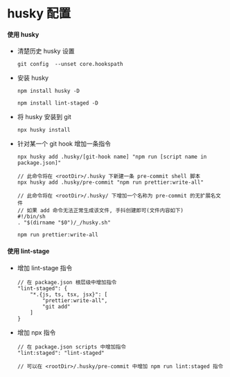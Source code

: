 # husky 配置

#### 使用 husky

-   清楚历史 husky 设置

    ```
    git config  --unset core.hookspath
    ```

-   安装 husky

    ```
    npm install husky -D

    npm install lint-staged -D
    ```

-   将 husky 安装到 git

    ```
    npx husky install
    ```

-   针对某一个 git hook 增加一条指令

    ```
    npx husky add .husky/[git-hook name] "npm run [script name in package.json]"
    ```

    ```
    // 此命令将在 <rootDir>/.husky 下新建一条 pre-commit shell 脚本
    npx husky add .husky/pre-commit "npm run prettier:write-all"

    // 此命令将在 <rootDir>/.husky/ 下增加一个名称为 pre-commit 的无扩展名文件
    // 如果 add 命令无法正常生成该文件, 手抖创建即可(文件内容如下)
    #!/bin/sh
    . "$(dirname "$0")/_/husky.sh"

    npm run prettier:write-all
    ```

#### 使用 lint-stage

-   增加 lint-stage 指令

    ```
    // 在 package.json 根层级中增加指令
    "lint-staged": {
    	"*.{js, ts, tsx, jsx}": [
    		"prettier:write-all",
    		"git add"
    	]
    }
    ```

-   增加 npx 指令

    ```
    // 在 package.json scripts 中增加指令
    "lint:staged": "lint-staged"

    // 可以在 <rootDir>/.husky/pre-commit 中增加 npm run lint:staged 指令
    ```
